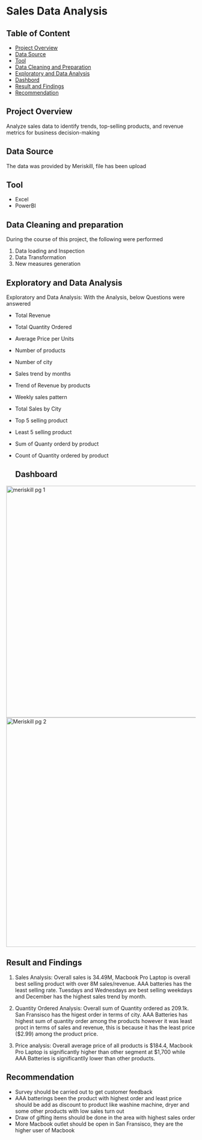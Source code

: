 # Sales Data Analysis
## Table of Content
- [Project Overview](#project-overview)
- [Data Source](#data-source)
- [Tool](#tool)
- [Data Cleaning and Preparation](#data-cleaning-and-preparation)
- [Exploratory and Data Analysis](#exploratory-and-data-analysis)
- [Dashbord](#dashboard)
- [Result and Findings](#result-and-findings)
- [Recommendation](#recommendation)

## Project Overview
Analyze sales data to identify trends, top-selling products, and revenue metrics for business decision-making


## Data Source
The data was provided by Meriskill, file has been upload

## Tool
- Excel
- PowerBI

## Data Cleaning and preparation
During the course of this project, the following were performed
1. Data loading and Inspection
2. Data Transformation
3. New measures generation

## Exploratory and Data Analysis
Exploratory and Data Analysis:
With the Analysis, below Questions were answered
- Total Revenue
- Total Quantity Ordered
- Average Price per Units
- Number of products
- Number of city
- Sales trend by months
- Trend of Revenue by products
- Weekly sales pattern
- Total Sales by City
- Top 5 selling product
- Least 5 selling product
- Sum of Quanty orderd by product
- Count of Quantity ordered by product

  ## Dashboard
  
<img width="615" alt="meriskill pg 1" src="https://github.com/Temitopeadep/Sales-Data-Analysis/assets/142262047/1e047fdb-7c66-4bb1-af94-7daad3e5c7a9">
<img width="609" alt="Meriskill pg 2" src="https://github.com/Temitopeadep/Sales-Data-Analysis/assets/142262047/262bc317-3922-4070-81da-6f25a15289e9">


## Result and Findings
1. Sales  Analysis: Overall sales is 34.49M, Macbook Pro Laptop is overall best selling product with over 8M sales/revenue. AAA batteries has the least selling rate. Tuesdays and Wednesdays are best selling weekdays and December has the highest sales trend by month.

2. Quantity Ordered Analysis:  Overall sum of Quantity ordered as 209.1k. San Fransisco has the higest order in terms of city. AAA Batteries has highest sum of quantity order among the products however it was least proct in terms of sales and revenue, this is because it has the least price ($2.99) among the product price.

3. Price analysis: Overall average price of all products is $184.4, Macbook Pro Laptop is significantly higher than other segment at $1,700 while AAA Batteries is significantlly lower than other products.

## Recommendation
- Survey should be carried out to get customer feedback
- AAA batterings been the product with highest order and least price should be add as discount to product like washine machine, dryer and some other products with low sales turn out
- Draw of gifting items should be done in the area with highest sales order
- More Macbook outlet should be open in San Fransisco, they are the higher user of Macbook




